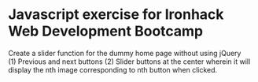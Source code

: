 Javascript exercise for Ironhack Web Development Bootcamp
========================================================

Create a slider function for the dummy home page without using jQuery</br>
(1) Previous and next buttons
(2) Slider buttons at the center wherein it will display the nth image corresponding to nth button when clicked.
